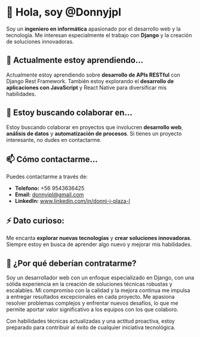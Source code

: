 # 👋 Hola, soy @Donnyjpl

Soy un **ingeniero en informática** apasionado por el desarrollo web y la tecnología. Me interesan especialmente el trabajo con **Django** y la creación de soluciones innovadoras.

## 🌱 Actualmente estoy aprendiendo...
Actualmente estoy aprendiendo sobre **desarrollo de APIs RESTful** con Django Rest Framework. También estoy explorando el **desarrollo de aplicaciones con JavaScript** 
y React Native para diversificar mis habilidades.

## 💞️ Estoy buscando colaborar en...
Estoy buscando colaborar en proyectos que involucren **desarrollo web**, **análisis de datos** y **automatización de procesos**. 
Si tienes un proyecto interesante, no dudes en contactarme.

## 📫 Cómo contactarme...
Puedes contactarme a través de:
- **Telefono:** +56 9543636425
- **Email:** [donnyjpl@gmail.com](mailto:donnyjpl@gmail.com)
- **LinkedIn:** www.linkedin.com/in/donni-j-plaza-l

## ⚡ Dato curioso:
Me encanta **explorar nuevas tecnologías** y **crear soluciones innovadoras**. Siempre estoy en busca de aprender algo nuevo y mejorar mis habilidades.

## 🚀 ¿Por qué deberían contratarme?
Soy un desarrollador web con un enfoque especializado en Django, con una sólida experiencia en la creación de soluciones técnicas robustas y escalables. Mi compromiso con la calidad y la mejora continua me impulsa a entregar resultados excepcionales en cada proyecto. Me apasiona resolver problemas complejos y enfrentar nuevos desafíos, lo que me permite aportar valor significativo a los equipos con los que colaboro.

Con habilidades técnicas actualizadas y una actitud proactiva, estoy preparado para contribuir al éxito de cualquier iniciativa tecnológica.


